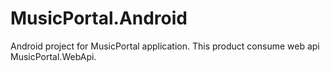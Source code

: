 # MusicPortal.Android
Android project for MusicPortal application. This product consume web api MusicPortal.WebApi.
